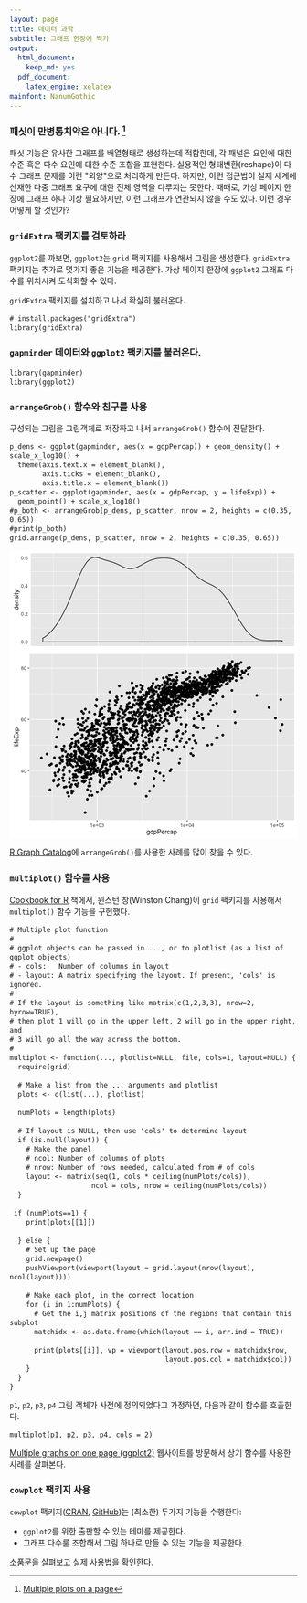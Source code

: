 ```yaml
---
layout: page
title: 데이터 과학
subtitle: 그래프 한장에 찍기
output:
  html_document: 
    keep_md: yes
  pdf_document:
    latex_engine: xelatex
mainfont: NanumGothic
---
```




### 패싯이 만병통치약은 아니다. [^viz-multiple-plots]

[^viz-multiple-plots]: [Multiple plots on a page](https://stat545-ubc.github.io/block020_multiple-plots-on-a-page.html)

패싯 기능은 유사한 그래프를 배열형태로 생성하는데 적합한데, 각 패널은 요인에 대한 수준 혹은 다수 요인에 대한 
수준 조합을 표현한다. 실용적인 형태변환(reshape)이 다수 그래프 문제를 이런 "외양"으로 처리하게 만든다.
하지만, 이런 접근법이 실제 세계에 산재한 다중 그래프 요구에 대한 전체 영역을 다루지는 못한다.
때때로, 가상 페이지 한장에 그래프 하나 이상 필요하지만, 이런 그래프가 연관되지 않을 수도 있다.
이런 경우 어떻게 할 것인가?

### `gridExtra` 팩키지를 검토하라 

`ggplot2`를 까보면, `ggplot2`는 `grid` 팩키지를 사용해서 그림을 생성한다.
`gridExtra` 팩키지는 추가로 몇가지 좋은 기능을 제공한다. 가상 페이지 한장에 `ggplot2` 그래프 다수를
위치시켜 도식화할 수 있다.

`gridExtra` 팩키지를 설치하고 나서 확실히 불러온다.


~~~{.r}
# install.packages("gridExtra")
library(gridExtra)
~~~

### `gapminder` 데이터와 `ggplot2` 팩키지를 불러온다. 


~~~{.r}
library(gapminder)
library(ggplot2)
~~~

### `arrangeGrob()` 함수와 친구를 사용

구성되는 그림을 그림객체로 저장하고 나서 `arrangeGrob()` 함수에 전달한다.


~~~{.r}
p_dens <- ggplot(gapminder, aes(x = gdpPercap)) + geom_density() + scale_x_log10() +
  theme(axis.text.x = element_blank(),
        axis.ticks = element_blank(),
        axis.title.x = element_blank())
p_scatter <- ggplot(gapminder, aes(x = gdpPercap, y = lifeExp)) +
  geom_point() + scale_x_log10()
#p_both <- arrangeGrob(p_dens, p_scatter, nrow = 2, heights = c(0.35, 0.65))
#print(p_both)
grid.arrange(p_dens, p_scatter, nrow = 2, heights = c(0.35, 0.65))
~~~

<img src="fig/arrangeGrob-demo-1.png" title="plot of chunk arrangeGrob-demo" alt="plot of chunk arrangeGrob-demo" style="display: block; margin: auto;" />

[R Graph Catalog](http://shinyapps.stat.ubc.ca/r-graph-catalog/)에 `arrangeGrob()`를 사용한 사례를 많이 찾을 수 있다.

### `multiplot()` 함수를 사용 

[Cookbook for R](http://www.cookbook-r.com/) 책에서, 윈스턴 창(Winston Chang)이 `grid` 팩키지를 사용해서
`multiplot()` 함수 기능을 구현했다.


~~~{.r}
# Multiple plot function
#
# ggplot objects can be passed in ..., or to plotlist (as a list of ggplot objects)
# - cols:   Number of columns in layout
# - layout: A matrix specifying the layout. If present, 'cols' is ignored.
#
# If the layout is something like matrix(c(1,2,3,3), nrow=2, byrow=TRUE),
# then plot 1 will go in the upper left, 2 will go in the upper right, and
# 3 will go all the way across the bottom.
#
multiplot <- function(..., plotlist=NULL, file, cols=1, layout=NULL) {
  require(grid)

  # Make a list from the ... arguments and plotlist
  plots <- c(list(...), plotlist)

  numPlots = length(plots)

  # If layout is NULL, then use 'cols' to determine layout
  if (is.null(layout)) {
    # Make the panel
    # ncol: Number of columns of plots
    # nrow: Number of rows needed, calculated from # of cols
    layout <- matrix(seq(1, cols * ceiling(numPlots/cols)),
                    ncol = cols, nrow = ceiling(numPlots/cols))
  }

 if (numPlots==1) {
    print(plots[[1]])

  } else {
    # Set up the page
    grid.newpage()
    pushViewport(viewport(layout = grid.layout(nrow(layout), ncol(layout))))

    # Make each plot, in the correct location
    for (i in 1:numPlots) {
      # Get the i,j matrix positions of the regions that contain this subplot
      matchidx <- as.data.frame(which(layout == i, arr.ind = TRUE))

      print(plots[[i]], vp = viewport(layout.pos.row = matchidx$row,
                                      layout.pos.col = matchidx$col))
    }
  }
}
~~~

`p1`, `p2`, `p3`, `p4` 그림 객체가 사전에 정의되었다고 가정하면, 다음과 같이
함수를 호출한다.



~~~{.r}
multiplot(p1, p2, p3, p4, cols = 2)
~~~

[Multiple graphs on one page (ggplot2)](http://www.cookbook-r.com/Graphs/Multiple_graphs_on_one_page_(ggplot2)/)
웹사이트를 방문해서 상기 함수를 사용한 사례를 살펴본다.

### `cowplot` 팩키지 사용

`cowplot` 팩키지([CRAN](https://cran.r-project.org/web/packages/cowplot/index.html),
	[GitHub](https://github.com/wilkelab/cowplot))는 (최소한) 두가지 기능을 수행한다:

- `ggplot2`를 위한 출판할 수 있는 테마를 제공한다.
- 그래프 다수룰 조합해서 그림 하나로 만들 수 있는 기능을 제공한다.

[소품문](https://cran.r-project.org/web/packages/cowplot/vignettes/introduction.html)을 살펴보고 실제 사용법을 확인한다.





